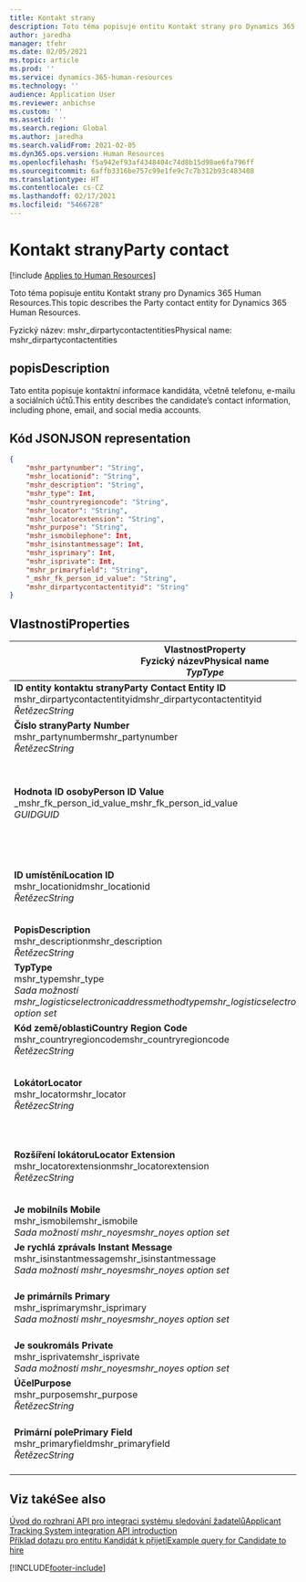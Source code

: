 ```yaml
---
title: Kontakt strany
description: Toto téma popisuje entitu Kontakt strany pro Dynamics 365 Human Resources.
author: jaredha
manager: tfehr
ms.date: 02/05/2021
ms.topic: article
ms.prod: ''
ms.service: dynamics-365-human-resources
ms.technology: ''
audience: Application User
ms.reviewer: anbichse
ms.custom: ''
ms.assetid: ''
ms.search.region: Global
ms.author: jaredha
ms.search.validFrom: 2021-02-05
ms.dyn365.ops.version: Human Resources
ms.openlocfilehash: f5a942ef93af4348404c74d8b15d98ae6fa796ff
ms.sourcegitcommit: 6affb3316be757c99e1fe9c7c7b312b93c483408
ms.translationtype: HT
ms.contentlocale: cs-CZ
ms.lasthandoff: 02/17/2021
ms.locfileid: "5466728"
---
```

# <a name="party-contact"></a><span data-ttu-id="7ad69-103">Kontakt strany</span><span class="sxs-lookup"><span data-stu-id="7ad69-103">Party contact</span></span>

[!include [Applies to Human Resources](../includes/applies-to-hr.md)]

<span data-ttu-id="7ad69-104">Toto téma popisuje entitu Kontakt strany pro Dynamics 365 Human Resources.</span><span class="sxs-lookup"><span data-stu-id="7ad69-104">This topic describes the Party contact entity for Dynamics 365 Human Resources.</span></span>

<span data-ttu-id="7ad69-105">Fyzický název: mshr_dirpartycontactentities</span><span class="sxs-lookup"><span data-stu-id="7ad69-105">Physical name: mshr_dirpartycontactentities</span></span>

## <a name="description"></a><span data-ttu-id="7ad69-106">popis</span><span class="sxs-lookup"><span data-stu-id="7ad69-106">Description</span></span>

<span data-ttu-id="7ad69-107">Tato entita popisuje kontaktní informace kandidáta, včetně telefonu, e-mailu a sociálních účtů.</span><span class="sxs-lookup"><span data-stu-id="7ad69-107">This entity describes the candidate’s contact information, including phone, email, and social media accounts.</span></span>

## <a name="json-representation"></a><span data-ttu-id="7ad69-108">Kód JSON</span><span class="sxs-lookup"><span data-stu-id="7ad69-108">JSON representation</span></span>

```json
{
    "mshr_partynumber": "String",
    "mshr_locationid": "String",
    "mshr_description": "String",
    "mshr_type": Int,
    "mshr_countryregioncode": "String",
    "mshr_locator": "String",
    "mshr_locatorextension": "String",
    "mshr_purpose": "String",
    "mshr_ismobilephone": Int,
    "mshr_isinstantmessage": Int,
    "mshr_isprimary": Int,
    "mshr_isprivate": Int,
    "mshr_primaryfield": "String",
    "_mshr_fk_person_id_value": "String",
    "mshr_dirpartycontactentityid": "String"
}
```

## <a name="properties"></a><span data-ttu-id="7ad69-109">Vlastnosti</span><span class="sxs-lookup"><span data-stu-id="7ad69-109">Properties</span></span>

| <span data-ttu-id="7ad69-110">Vlastnost</span><span class="sxs-lookup"><span data-stu-id="7ad69-110">Property</span></span><br><span data-ttu-id="7ad69-111">**Fyzický název**</span><span class="sxs-lookup"><span data-stu-id="7ad69-111">**Physical name**</span></span><br><span data-ttu-id="7ad69-112">**_Typ_**</span><span class="sxs-lookup"><span data-stu-id="7ad69-112">**_Type_**</span></span> | <span data-ttu-id="7ad69-113">Použít</span><span class="sxs-lookup"><span data-stu-id="7ad69-113">Use</span></span> | <span data-ttu-id="7ad69-114">popis</span><span class="sxs-lookup"><span data-stu-id="7ad69-114">Description</span></span> |
| --- | --- | --- |
| <span data-ttu-id="7ad69-115">**ID entity kontaktu strany**</span><span class="sxs-lookup"><span data-stu-id="7ad69-115">**Party Contact Entity ID**</span></span><br><span data-ttu-id="7ad69-116">mshr_dirpartycontactentityid</span><span class="sxs-lookup"><span data-stu-id="7ad69-116">mshr_dirpartycontactentityid</span></span><br><span data-ttu-id="7ad69-117">*Řetězec*</span><span class="sxs-lookup"><span data-stu-id="7ad69-117">*String*</span></span> | <span data-ttu-id="7ad69-118">Jen pro čtení</span><span class="sxs-lookup"><span data-stu-id="7ad69-118">Read-only</span></span><br><span data-ttu-id="7ad69-119">Povinná</span><span class="sxs-lookup"><span data-stu-id="7ad69-119">Required</span></span> | <span data-ttu-id="7ad69-120">Systémem generovaný jedinečný identifikátor pro záznam entity.</span><span class="sxs-lookup"><span data-stu-id="7ad69-120">System-generated unique identifier for the entity record.</span></span> |
| <span data-ttu-id="7ad69-121">**Číslo strany**</span><span class="sxs-lookup"><span data-stu-id="7ad69-121">**Party Number**</span></span><br><span data-ttu-id="7ad69-122">mshr_partynumber</span><span class="sxs-lookup"><span data-stu-id="7ad69-122">mshr_partynumber</span></span><br><span data-ttu-id="7ad69-123">*Řetězec*</span><span class="sxs-lookup"><span data-stu-id="7ad69-123">*String*</span></span> | <span data-ttu-id="7ad69-124">Čtení/zápis</span><span class="sxs-lookup"><span data-stu-id="7ad69-124">Read/write</span></span><br><span data-ttu-id="7ad69-125">Povinná</span><span class="sxs-lookup"><span data-stu-id="7ad69-125">Required</span></span> | <span data-ttu-id="7ad69-126">ID záznamu přidružené strany (osoby).</span><span class="sxs-lookup"><span data-stu-id="7ad69-126">The ID of the associated party (person) record.</span></span> |
| <span data-ttu-id="7ad69-127">**Hodnota ID osoby**</span><span class="sxs-lookup"><span data-stu-id="7ad69-127">**Person ID Value**</span></span><br><span data-ttu-id="7ad69-128">_mshr_fk_person_id_value</span><span class="sxs-lookup"><span data-stu-id="7ad69-128">_mshr_fk_person_id_value</span></span><br><span data-ttu-id="7ad69-129">*GUID*</span><span class="sxs-lookup"><span data-stu-id="7ad69-129">*GUID*</span></span> | <span data-ttu-id="7ad69-130">Jen pro čtení</span><span class="sxs-lookup"><span data-stu-id="7ad69-130">Read-only</span></span><br><span data-ttu-id="7ad69-131">Povinná</span><span class="sxs-lookup"><span data-stu-id="7ad69-131">Required</span></span><br><span data-ttu-id="7ad69-132">Cizí klíč: mshr_dirpersonentityid entity mshr_dirpersonentity</span><span class="sxs-lookup"><span data-stu-id="7ad69-132">Foreign key: mshr_dirpersonentityid of mshr_dirpersonentity</span></span> | <span data-ttu-id="7ad69-133">Systémem generovaný jedinečný identifikátor záznamu entity strany (osoby).</span><span class="sxs-lookup"><span data-stu-id="7ad69-133">The system-generated identifier of the party (person) entity record.</span></span> |
| <span data-ttu-id="7ad69-134">**ID umístění**</span><span class="sxs-lookup"><span data-stu-id="7ad69-134">**Location ID**</span></span><br><span data-ttu-id="7ad69-135">mshr_locationid</span><span class="sxs-lookup"><span data-stu-id="7ad69-135">mshr_locationid</span></span><br><span data-ttu-id="7ad69-136">*Řetězec*</span><span class="sxs-lookup"><span data-stu-id="7ad69-136">*String*</span></span> | <span data-ttu-id="7ad69-137">Čtení/zápis</span><span class="sxs-lookup"><span data-stu-id="7ad69-137">Read/write</span></span><br><span data-ttu-id="7ad69-138">Povinná</span><span class="sxs-lookup"><span data-stu-id="7ad69-138">Required</span></span> | <span data-ttu-id="7ad69-139">ID místa pro záznam adresy.</span><span class="sxs-lookup"><span data-stu-id="7ad69-139">The location ID of the address record.</span></span> <span data-ttu-id="7ad69-140">Nastavte v entitě mshr_logisticspostaladdresslocationcdsentity.</span><span class="sxs-lookup"><span data-stu-id="7ad69-140">Set up in mshr_logisticspostaladdresslocationcdsentity entity.</span></span> |
| <span data-ttu-id="7ad69-141">**Popis**</span><span class="sxs-lookup"><span data-stu-id="7ad69-141">**Description**</span></span><br><span data-ttu-id="7ad69-142">mshr_description</span><span class="sxs-lookup"><span data-stu-id="7ad69-142">mshr_description</span></span><br><span data-ttu-id="7ad69-143">*Řetězec*</span><span class="sxs-lookup"><span data-stu-id="7ad69-143">*String*</span></span> | <span data-ttu-id="7ad69-144">Čtení/zápis</span><span class="sxs-lookup"><span data-stu-id="7ad69-144">Read/write</span></span><br><span data-ttu-id="7ad69-145">Povinná</span><span class="sxs-lookup"><span data-stu-id="7ad69-145">Required</span></span> | <span data-ttu-id="7ad69-146">Popis kontaktních údajů.</span><span class="sxs-lookup"><span data-stu-id="7ad69-146">The description of the contact details.</span></span> |
| <span data-ttu-id="7ad69-147">**Typ**</span><span class="sxs-lookup"><span data-stu-id="7ad69-147">**Type**</span></span><br><span data-ttu-id="7ad69-148">mshr_type</span><span class="sxs-lookup"><span data-stu-id="7ad69-148">mshr_type</span></span><br><span data-ttu-id="7ad69-149">*Sada možností mshr_logisticselectronicaddressmethodtype*</span><span class="sxs-lookup"><span data-stu-id="7ad69-149">*mshr_logisticselectronicaddressmethodtype option set*</span></span> | <span data-ttu-id="7ad69-150">Čtení/zápis</span><span class="sxs-lookup"><span data-stu-id="7ad69-150">Read/write</span></span><br><span data-ttu-id="7ad69-151">Povinná</span><span class="sxs-lookup"><span data-stu-id="7ad69-151">Required</span></span> | <span data-ttu-id="7ad69-152">Typ podrobností o kontaktu.</span><span class="sxs-lookup"><span data-stu-id="7ad69-152">The contact detail type.</span></span> |
| <span data-ttu-id="7ad69-153">**Kód země/oblasti**</span><span class="sxs-lookup"><span data-stu-id="7ad69-153">**Country Region Code**</span></span><br><span data-ttu-id="7ad69-154">mshr_countryregioncode</span><span class="sxs-lookup"><span data-stu-id="7ad69-154">mshr_countryregioncode</span></span><br><span data-ttu-id="7ad69-155">*Řetězec*</span><span class="sxs-lookup"><span data-stu-id="7ad69-155">*String*</span></span> | <span data-ttu-id="7ad69-156">Čtení/zápis</span><span class="sxs-lookup"><span data-stu-id="7ad69-156">Read/write</span></span><br><span data-ttu-id="7ad69-157">Volitelné</span><span class="sxs-lookup"><span data-stu-id="7ad69-157">Optional</span></span> | <span data-ttu-id="7ad69-158">Země či oblast adresy.</span><span class="sxs-lookup"><span data-stu-id="7ad69-158">The country or region of the address.</span></span> |
| <span data-ttu-id="7ad69-159">**Lokátor**</span><span class="sxs-lookup"><span data-stu-id="7ad69-159">**Locator**</span></span><br><span data-ttu-id="7ad69-160">mshr_locator</span><span class="sxs-lookup"><span data-stu-id="7ad69-160">mshr_locator</span></span><br><span data-ttu-id="7ad69-161">*Řetězec*</span><span class="sxs-lookup"><span data-stu-id="7ad69-161">*String*</span></span> | <span data-ttu-id="7ad69-162">Čtení/zápis</span><span class="sxs-lookup"><span data-stu-id="7ad69-162">Read/write</span></span><br><span data-ttu-id="7ad69-163">Volitelné</span><span class="sxs-lookup"><span data-stu-id="7ad69-163">Optional</span></span> | <span data-ttu-id="7ad69-164">Podrobnosti o kontaktu.</span><span class="sxs-lookup"><span data-stu-id="7ad69-164">The contact details.</span></span> <span data-ttu-id="7ad69-165">Například pokud je typ **E-mailová adresa**, pak toto pole obsahuje e-mailovou adresu kandidáta.</span><span class="sxs-lookup"><span data-stu-id="7ad69-165">For example, if the type is **Email address**, then this field contains the candidate’s email address.</span></span> |
| <span data-ttu-id="7ad69-166">**Rozšíření lokátoru**</span><span class="sxs-lookup"><span data-stu-id="7ad69-166">**Locator Extension**</span></span><br><span data-ttu-id="7ad69-167">mshr_locatorextension</span><span class="sxs-lookup"><span data-stu-id="7ad69-167">mshr_locatorextension</span></span><br><span data-ttu-id="7ad69-168">*Řetězec*</span><span class="sxs-lookup"><span data-stu-id="7ad69-168">*String*</span></span> | <span data-ttu-id="7ad69-169">Čtení/zápis</span><span class="sxs-lookup"><span data-stu-id="7ad69-169">Read/write</span></span><br><span data-ttu-id="7ad69-170">Volitelné</span><span class="sxs-lookup"><span data-stu-id="7ad69-170">Optional</span></span> | <span data-ttu-id="7ad69-171">Rozšíření lokátoru.</span><span class="sxs-lookup"><span data-stu-id="7ad69-171">The locator extension.</span></span> <span data-ttu-id="7ad69-172">Například pokud je typ **Telefon**, pak by tato vlastnost obsahovala rozšíření telefonního čísla.</span><span class="sxs-lookup"><span data-stu-id="7ad69-172">For example, if the type is **Phone**, then this property would contain the phone number extension.</span></span> |
| <span data-ttu-id="7ad69-173">**Je mobilní**</span><span class="sxs-lookup"><span data-stu-id="7ad69-173">**Is Mobile**</span></span><br><span data-ttu-id="7ad69-174">mshr_ismobile</span><span class="sxs-lookup"><span data-stu-id="7ad69-174">mshr_ismobile</span></span><br><span data-ttu-id="7ad69-175">*Sada možností mshr_noyes*</span><span class="sxs-lookup"><span data-stu-id="7ad69-175">*mshr_noyes option set*</span></span> | <span data-ttu-id="7ad69-176">Čtení/zápis</span><span class="sxs-lookup"><span data-stu-id="7ad69-176">Read/write</span></span><br><span data-ttu-id="7ad69-177">Povinná</span><span class="sxs-lookup"><span data-stu-id="7ad69-177">Required</span></span> | <span data-ttu-id="7ad69-178">Určuje, zda je telefon číslem mobilního telefonu.</span><span class="sxs-lookup"><span data-stu-id="7ad69-178">Specifies whether the phone is a mobile number.</span></span> |
| <span data-ttu-id="7ad69-179">**Je rychlá zpráva**</span><span class="sxs-lookup"><span data-stu-id="7ad69-179">**Is Instant Message**</span></span><br><span data-ttu-id="7ad69-180">mshr_isinstantmessage</span><span class="sxs-lookup"><span data-stu-id="7ad69-180">mshr_isinstantmessage</span></span><br><span data-ttu-id="7ad69-181">*Sada možností mshr_noyes*</span><span class="sxs-lookup"><span data-stu-id="7ad69-181">*mshr_noyes option set*</span></span> | <span data-ttu-id="7ad69-182">Čtení/zápis</span><span class="sxs-lookup"><span data-stu-id="7ad69-182">Read/write</span></span><br><span data-ttu-id="7ad69-183">Povinná</span><span class="sxs-lookup"><span data-stu-id="7ad69-183">Required</span></span> | <span data-ttu-id="7ad69-184">Určuje, zda je telefon povolen pro zasílání rychlých zpráv.</span><span class="sxs-lookup"><span data-stu-id="7ad69-184">Specifies whether the phone is enabled for instant messaging.</span></span> |
| <span data-ttu-id="7ad69-185">**Je primární**</span><span class="sxs-lookup"><span data-stu-id="7ad69-185">**Is Primary**</span></span><br><span data-ttu-id="7ad69-186">mshr_isprimary</span><span class="sxs-lookup"><span data-stu-id="7ad69-186">mshr_isprimary</span></span><br><span data-ttu-id="7ad69-187">*Sada možností mshr_noyes*</span><span class="sxs-lookup"><span data-stu-id="7ad69-187">*mshr_noyes option set*</span></span> | <span data-ttu-id="7ad69-188">Čtení/zápis</span><span class="sxs-lookup"><span data-stu-id="7ad69-188">Read/write</span></span><br><span data-ttu-id="7ad69-189">Povinná</span><span class="sxs-lookup"><span data-stu-id="7ad69-189">Required</span></span> | <span data-ttu-id="7ad69-190">Pro typ kontaktu určuje primární kontakt.</span><span class="sxs-lookup"><span data-stu-id="7ad69-190">Determines the primary contact of the contact type.</span></span> <span data-ttu-id="7ad69-191">Na každý typ kontaktu musí být pouze jeden primární záznam.</span><span class="sxs-lookup"><span data-stu-id="7ad69-191">There must be only one primary record per contact type.</span></span> |
| <span data-ttu-id="7ad69-192">**Je soukromá**</span><span class="sxs-lookup"><span data-stu-id="7ad69-192">**Is Private**</span></span><br><span data-ttu-id="7ad69-193">mshr_isprivate</span><span class="sxs-lookup"><span data-stu-id="7ad69-193">mshr_isprivate</span></span><br><span data-ttu-id="7ad69-194">*Sada možností mshr_noyes*</span><span class="sxs-lookup"><span data-stu-id="7ad69-194">*mshr_noyes option set*</span></span> | <span data-ttu-id="7ad69-195">Čtení/zápis</span><span class="sxs-lookup"><span data-stu-id="7ad69-195">Read/write</span></span><br><span data-ttu-id="7ad69-196">Povinná</span><span class="sxs-lookup"><span data-stu-id="7ad69-196">Required</span></span> | <span data-ttu-id="7ad69-197">Určuje, zda je tato adresa soukromou adresou dané osoby.</span><span class="sxs-lookup"><span data-stu-id="7ad69-197">Identifies whether this address is a private address for the person.</span></span> |
| <span data-ttu-id="7ad69-198">**Účel**</span><span class="sxs-lookup"><span data-stu-id="7ad69-198">**Purpose**</span></span><br><span data-ttu-id="7ad69-199">mshr_purpose</span><span class="sxs-lookup"><span data-stu-id="7ad69-199">mshr_purpose</span></span><br><span data-ttu-id="7ad69-200">*Řetězec*</span><span class="sxs-lookup"><span data-stu-id="7ad69-200">*String*</span></span> | <span data-ttu-id="7ad69-201">Čtení/zápis</span><span class="sxs-lookup"><span data-stu-id="7ad69-201">Read/write</span></span><br><span data-ttu-id="7ad69-202">Volitelné</span><span class="sxs-lookup"><span data-stu-id="7ad69-202">Optional</span></span> | <span data-ttu-id="7ad69-203">Účel/role kontaktních údajů.</span><span class="sxs-lookup"><span data-stu-id="7ad69-203">The purpose/role of the contact details.</span></span> |
| <span data-ttu-id="7ad69-204">**Primární pole**</span><span class="sxs-lookup"><span data-stu-id="7ad69-204">**Primary Field**</span></span><br><span data-ttu-id="7ad69-205">mshr_primaryfield</span><span class="sxs-lookup"><span data-stu-id="7ad69-205">mshr_primaryfield</span></span><br><span data-ttu-id="7ad69-206">*Řetězec*</span><span class="sxs-lookup"><span data-stu-id="7ad69-206">*String*</span></span> | <span data-ttu-id="7ad69-207">Jen pro čtení</span><span class="sxs-lookup"><span data-stu-id="7ad69-207">Read-only</span></span><br><span data-ttu-id="7ad69-208">Povinná</span><span class="sxs-lookup"><span data-stu-id="7ad69-208">Required</span></span> | <span data-ttu-id="7ad69-209">Pole použité jako primární identifikátor záznamu entity.</span><span class="sxs-lookup"><span data-stu-id="7ad69-209">Field used as a primary identifier of the entity record.</span></span> <span data-ttu-id="7ad69-210">Kombinace čísla, typu, popisu a lokátoru strany.</span><span class="sxs-lookup"><span data-stu-id="7ad69-210">Combination of party number, type, description, and locator.</span></span> |

## <a name="see-also"></a><span data-ttu-id="7ad69-211">Viz také</span><span class="sxs-lookup"><span data-stu-id="7ad69-211">See also</span></span>

[<span data-ttu-id="7ad69-212">Úvod do rozhraní API pro integraci systému sledování žadatelů</span><span class="sxs-lookup"><span data-stu-id="7ad69-212">Applicant Tracking System integration API introduction</span></span>](hr-admin-integration-ats-api-introduction.md)<br>
[<span data-ttu-id="7ad69-213">Příklad dotazu pro entitu Kandidát k přijetí</span><span class="sxs-lookup"><span data-stu-id="7ad69-213">Example query for Candidate to hire</span></span>](hr-admin-integration-ats-api-candidate-to-hire-example-query.md)



[!INCLUDE[footer-include](../includes/footer-banner.md)]